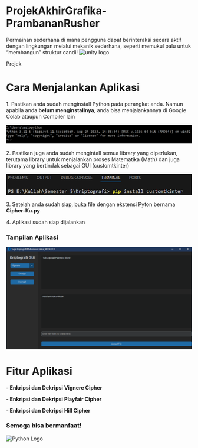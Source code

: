 # ProjekAkhirGrafika-PrambananRusher

Permainan sederhana di mana pengguna dapat berinteraksi secara aktif dengan lingkungan melalui mekanik sederhana, seperti memukul palu untuk “membangun” struktur candi!
<img src="https://static.cdnlogo.com/logos/u/92/unity.svg" height="30" alt="unity logo"  />

Projek
# Cara Menjalankan Aplikasi
<p>1. Pastikan anda sudah menginstall Python pada perangkat anda. Namun apabila anda <span style="font-weight:700">belum menginstallnya</span>, anda bisa menjalankannya di Google Colab ataupun Compiler lain</p>
<img src="https://github.com/icekimo49/Tugas-Kriptografi/blob/main/versi python.png">
<p>2. Pastikan juga anda sudah mengintall semua library yang diperlukan, terutama library untuk menjalankan proses Matematika (Math) dan juga library yang bertindak sebagai GUI (customtkinter)</p>
<img src="https://github.com/icekimo49/Tugas-Kriptografi/blob/main/pip install.png">
<p>3. Setelah anda sudah siap, buka file dengan ekstensi Pyton bernama <span style="font-weight:700">Cipher-Ku.py</span></p>
<p>4. Aplikasi sudah siap dijalankan</p>

<h3>Tampilan Aplikasi</h3>
<img src="https://github.com/icekimo49/Tugas-Kriptografi/blob/main/Screenshot.png">

# Fitur Aplikasi
<p><span style="font-weight:700">- Enkripsi dan Dekripsi Vignere Cipher</span></p>
<p><span style="font-weight:700">- Enkripsi dan Dekripsi Playfair Cipher</span></p>
<p><span style="font-weight:700">- Enkripsi dan Dekripsi Hill Cipher</span></p>

<h3>Semoga bisa bermanfaat!</h3>
<img src="https://www.python.org/static/community_logos/python-powered-w.svg" height="120" alt="Python Logo" />
